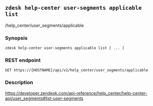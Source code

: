 ## `zdesk help-center user-segments applicable list`

/help_center/user_segments/applicable

### Synopsis

    zdesk help-center user-segments applicable list [ ... ]

### REST endpoint

    GET https://{HOSTNAME}/api/v2/help_center/user_segments/applicable

### Description

https://developer.zendesk.com/api-reference/help_center/help-center-api/user_segments#list-user-segments

